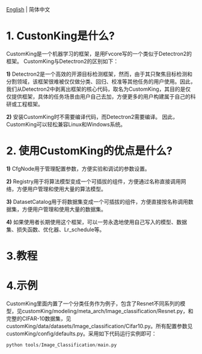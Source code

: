 [English](https://github.com/dongdongdong1217/Detectron2-All/blob/main/README.md) | 简体中文

# 1. CustonKing是什么?
CustomKing是一个机器学习的框架，是用Fvcore写的一个类似于Detectron2的框架。 CustomKing与Detectron2的区别如下：

**1)** Detectron2是一个高效的开源目标检测框架，然而，由于其只聚焦目标检测和分割领域，该框架很难被仅仅做分类、回归、校准等其他任务的用户使用。因此，我们从Detectron2中剥离出框架的核心代码，取名为CustomKing，其目的是仅仅提供框架，具体的任务场景由用户自己去加，方便更多的用户构建属于自己的科研或工程框架。

**2)** 安装CustomKing时不需要编译代码，而Detectron2需要编译。 因此，CustomKing可以轻松兼容Linux和Windows系统。

# 2. 使用CustomKing的优点是什么?
**1)** CfgNode用于管理配置参数，方便实验和调试的参数设置。

**2)** Registry用于将算法模型变成一个可插拔的组件，方便通过名称直接调用网络，方便用户管理和使用大量的算法模型。

**3)** DatasetCatalog用于将数据集变成一个可插拔的组件，方便直接按名称调用数据集，方便用户管理和使用大量的数据集。

**4)** 如果使用者长期使用这个框架，可以一劳永逸地使用自己写入的模型、数据集、损失函数、优化器、Lr_schedule等。
# 3.教程

# 4.示例
CustomKing里面内置了一个分类任务作为例子，包含了Resnet不同系列的模型，见customKing/modeling/meta_arch/Image_classification/Resnet.py，和完整的CIFAR-10数据集，见customKing/data/datasets/Image_classification/Cifar10.py。所有配置参数见customKing/config/defaults.py。采用如下代码运行实例即可：
```python
python tools/Image_Classification/main.py
```
